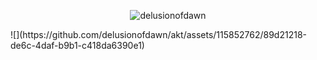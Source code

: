 <p align="center"> <img src="https://komarev.com/ghpvc/?username=delusionofdawn&label=Profile%20views&color=ff7721&style=flat" alt="delusionofdawn" /> </p>
![](https://github.com/delusionofdawn/akt/assets/115852762/89d21218-de6c-4daf-b9b1-c418da6390e1)
